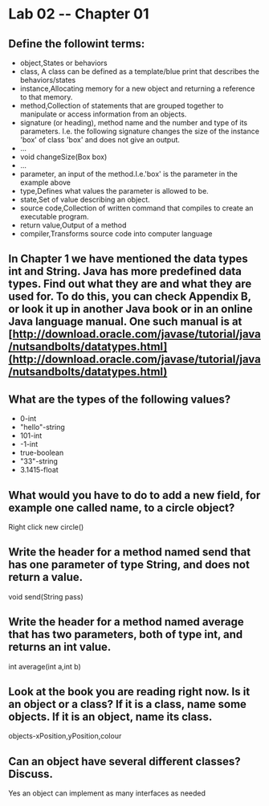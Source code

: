 # Lab 02 -- Chapter 01

## Define the followint terms:
* object,States or behaviors
* class, A class can be defined as a template/blue print that describes the behaviors/states
* instance,Allocating memory for a new object and returning a reference to that memory.
* method,Collection of statements that are grouped together to manipulate or access information from an objects.
* signature (or heading), method name and the number and type of its parameters. I.e. the following signature changes the size of the instance 'box' of class 'box' and does not give an output.
* ...
* void changeSize(Box box)
* ...
* parameter, an input of the method.I.e.'box' is the parameter in the example above
* type,Defines what values the parameter is allowed to be.
* state,Set of value describing an object.
* source code,Collection of written command that compiles to create an executable program.
* return value,Output of a method
* compiler,Transforms source code into computer language

## In Chapter 1 we have mentioned the data types int and String. Java has more predefined data types. Find out what they are and what they are used for. To do this, you can check Appendix B, or look it up in another Java book or in an online Java language manual. One such manual is at [http://download.oracle.com/javase/tutorial/java/nutsandbolts/datatypes.html](http://download.oracle.com/javase/tutorial/java/nutsandbolts/datatypes.html)

## What are the types of the following values?

* 0-int
* "hello"-string
* 101-int
* -1-int
* true-boolean
* "33"-string
* 3.1415-float

## What would you have to do to add a new field, for example one called name, to a circle object?
Right click new circle()
## Write the header for a method named send that has one parameter of type String, and does not return a value.
void send(String pass)
## Write the header for a method named average that has two parameters, both of type int, and returns an int value.
int average(int a,int b)
## Look at the book you are reading right now. Is it an object or a class? If it is a class, name some objects. If it is an object, name its class.
objects-xPosition,yPosition,colour
## Can an object have several different classes? Discuss.
Yes an object can implement as many interfaces as needed
